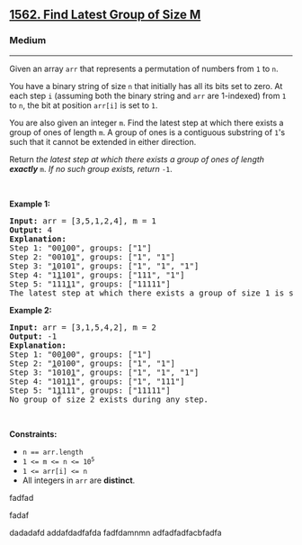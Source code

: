 <h2><a href="https://leetcode.com/problems/find-latest-group-of-size-m/">1562. Find Latest Group of Size M</a></h2><h3>Medium</h3><hr><div><p>Given an array <code>arr</code> that represents a permutation of numbers from <code>1</code> to <code>n</code>.</p>

<p>You have a binary string of size <code>n</code> that initially has all its bits set to zero. At each step <code>i</code> (assuming both the binary string and <code>arr</code> are 1-indexed) from <code>1</code> to <code>n</code>, the bit at position <code>arr[i]</code> is set to <code>1</code>.</p>

<p>You are also given an integer <code>m</code>. Find the latest step at which there exists a group of ones of length <code>m</code>. A group of ones is a contiguous substring of <code>1</code>'s such that it cannot be extended in either direction.</p>

<p>Return <em>the latest step at which there exists a group of ones of length <strong>exactly</strong></em> <code>m</code>. <em>If no such group exists, return</em> <code>-1</code>.</p>

<p>&nbsp;</p>
<p><strong>Example 1:</strong></p>

<pre><strong>Input:</strong> arr = [3,5,1,2,4], m = 1
<strong>Output:</strong> 4
<strong>Explanation:</strong> 
Step 1: "00<u>1</u>00", groups: ["1"]
Step 2: "0010<u>1</u>", groups: ["1", "1"]
Step 3: "<u>1</u>0101", groups: ["1", "1", "1"]
Step 4: "1<u>1</u>101", groups: ["111", "1"]
Step 5: "111<u>1</u>1", groups: ["11111"]
The latest step at which there exists a group of size 1 is step 4.
</pre>

<p><strong>Example 2:</strong></p>

<pre><strong>Input:</strong> arr = [3,1,5,4,2], m = 2
<strong>Output:</strong> -1
<strong>Explanation:</strong> 
Step 1: "00<u>1</u>00", groups: ["1"]
Step 2: "<u>1</u>0100", groups: ["1", "1"]
Step 3: "1010<u>1</u>", groups: ["1", "1", "1"]
Step 4: "101<u>1</u>1", groups: ["1", "111"]
Step 5: "1<u>1</u>111", groups: ["11111"]
No group of size 2 exists during any step.
</pre>

<p>&nbsp;</p>
<p><strong>Constraints:</strong></p>

<ul>
	<li><code>n == arr.length</code></li>
	<li><code>1 &lt;= m &lt;= n &lt;= 10<sup>5</sup></code></li>
	<li><code>1 &lt;= arr[i] &lt;= n</code></li>
	<li>All integers in <code>arr</code> are <strong>distinct</strong>.</li>
</ul>
</div>

fadfad


fadaf



dadadafd
addafdadfafda
fadfdamnmn 
adfadfadfacbfadfa
